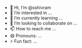 - 👋 Hi, I’m @sshivram
- 👀 I’m interested in ...
- 🌱 I’m currently learning ...
- 💞️ I’m looking to collaborate on ...
- 📫 How to reach me ...
- 😄 Pronouns: ...
- ⚡ Fun fact: ...

<!---
sshivram/sshivram is a ✨ special ✨ repository because its `README.md` (this file) appears on your GitHub profile.
You can click the Preview link to take a look at your changes.
--->
